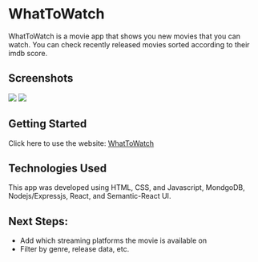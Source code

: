 # WhatToWatch

WhatToWatch is a movie app that shows you new movies that you can watch. You can check recently released movies sorted according to their imdb score.


## Screenshots

<img src="https://i.imgur.com/qkPtSGJ.png"/>
<img src="https://i.imgur.com/DOM4qJ9.png"/>

## Getting Started

Click here to use the website: [WhatToWatch](https://whattowatchnow.herokuapp.com/)

## Technologies Used

This app was developed using HTML, CSS, and Javascript, MondgoDB, Nodejs/Expressjs, React, and Semantic-React UI.

## Next Steps:

* Add which streaming platforms the movie is available on
* Filter by genre, release data, etc.
